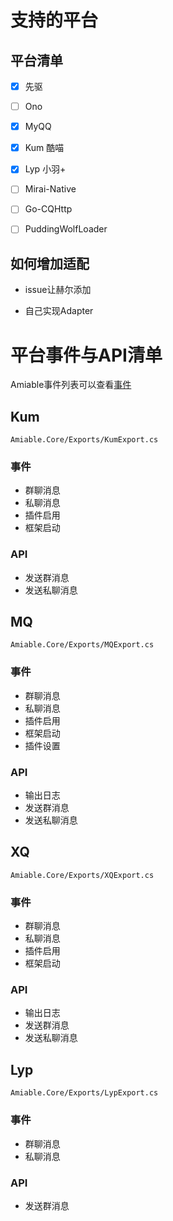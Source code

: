 # 支持的平台

## 平台清单

- [x] 先驱 

- [ ] Ono 

- [x] MyQQ 

- [x] Kum 酷喵

- [x] Lyp 小羽+

- [ ] Mirai-Native 

- [ ] Go-CQHttp 

- [ ] PuddingWolfLoader 


## 如何增加适配

* issue让赫尔添加
  
* 自己实现Adapter


# 平台事件与API清单

Amiable事件列表可以查看[事件](Amiable/事件.md)


## Kum
`Amiable.Core/Exports/KumExport.cs`
### 事件
- 群聊消息
- 私聊消息
- 插件启用
- 框架启动

### API
- 发送群消息
- 发送私聊消息

## MQ
`Amiable.Core/Exports/MQExport.cs`
### 事件
- 群聊消息
- 私聊消息
- 插件启用
- 框架启动
- 插件设置

### API
- 输出日志
- 发送群消息
- 发送私聊消息

## XQ
`Amiable.Core/Exports/XQExport.cs`
### 事件
- 群聊消息
- 私聊消息
- 插件启用
- 框架启动

### API
- 输出日志
- 发送群消息
- 发送私聊消息

## Lyp
`Amiable.Core/Exports/LypExport.cs`
### 事件
- 群聊消息
- 私聊消息

### API
- 发送群消息